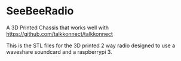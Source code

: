 # SeeBeeRadio
A 3D Printed Chassis that works well with https://github.com/talkkonnect/talkkonnect

This is the STL files for the 3D printed 2 way radio designed to use a waveshare soundcard and a raspberrypi 3. 
